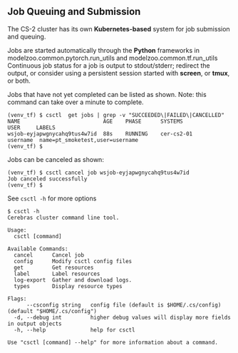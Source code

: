 ## Job Queuing and Submission
The CS-2 cluster has its own **Kubernetes-based** system for job submission and queuing.<br>

Jobs are started automatically through the **Python** frameworks in modelzoo.common.pytorch.run_utils and modelzoo.common.tf.run_utils
Continuous job status for a job is output to stdout/stderr; redirect the output, or consider using a persistent session started with **screen**, or **tmux**, or both.

Jobs that have not yet completed can be listed as shown. Note: this command can take over a minute to complete.
```console
(venv_tf) $ csctl  get jobs | grep -v "SUCCEEDED\|FAILED\|CANCELLED"
NAME                          AGE    PHASE      SYSTEMS                USER     LABELS
wsjob-eyjapwgnycahq9tus4w7id  88s    RUNNING    cer-cs2-01             username  name=pt_smoketest,user=username
(venv_tf) $
```
Jobs can be canceled as shown:
```console
(venv_tf) $ csctl cancel job wsjob-eyjapwgnycahq9tus4w7id
Job canceled successfully
(venv_tf) $
```

See `csctl -h` for more options
```console
$ csctl -h
Cerebras cluster command line tool.

Usage:
  csctl [command]

Available Commands:
  cancel      Cancel job
  config      Modify csctl config files
  get         Get resources
  label       Label resources
  log-export  Gather and download logs.
  types       Display resource types

Flags:
      --csconfig string   config file (default is $HOME/.cs/config) (default "$HOME/.cs/config")
  -d, --debug int         higher debug values will display more fields in output objects
  -h, --help              help for csctl

Use "csctl [command] --help" for more information about a command.

```
